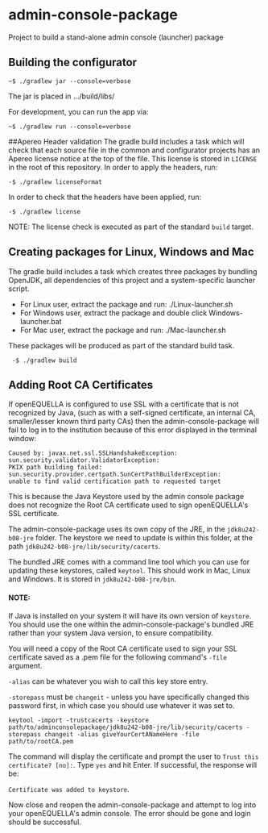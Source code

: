 # admin-console-package
Project to build a stand-alone admin console (launcher) package

## Building the configurator
```
~$ ./gradlew jar --console=verbose
```
The jar is placed in .../build/libs/

For development, you can run the app via:

```
~$ ./gradlew run --console=verbose
```

##Apereo Header validation
The gradle build includes a task which will check that each source file in the common and configurator projects has an Apereo 
license notice at the top of the file. This license is stored in `LICENSE` in the root of this repository.
In order to apply the headers, run:

```
-$ ./gradlew licenseFormat
```
 In order to check that the headers have been applied, run:
 
 ```
 -$ ./gradlew license
 ```
NOTE: The license check is executed as part of the standard `build` target.

## Creating packages for Linux, Windows and Mac
The gradle build includes a task which creates three packages by bundling OpenJDK, all dependencies of this project and a system-specific launcher script.

* For Linux user, extract the package and run: ./Linux-launcher.sh
* For Windows user, extract the package and double click Windows-launcher.bat
* For Mac user, extract the package and run: ./Mac-launcher.sh

These packages will be produced as part of the standard build task.
 
 ```
  -$ ./gradlew build
 ```

## Adding Root CA Certificates
If openEQUELLA is configured to use SSL with a certificate that is not recognized by Java, (such as with a self-signed certificate, an internal CA, smaller/lesser known third party CAs)
then the admin-console-package will fail to log in to the institution because of this error displayed in the terminal window: 

```
Caused by: javax.net.ssl.SSLHandshakeException: sun.security.validator.ValidatorException: 
PKIX path building failed: sun.security.provider.certpath.SunCertPathBuilderException: 
unable to find valid certification path to requested target
```

This is because the Java Keystore used by the admin console package does not recognize the Root CA certificate used to sign openEQUELLA's SSL certificate.

The admin-console-package uses its own copy of the JRE, in the `jdk8u242-b08-jre` folder. 
The keystore we need to update is within this folder, at the path `jdk8u242-b08-jre/lib/security/cacerts`.

The bundled JRE comes with a command line tool which you can use for updating these keystores, called `keytool`. 
This should work in Mac, Linux and Windows. It is stored in `jdk8u242-b08-jre/bin`.

#### NOTE:

If Java is installed on your system it will have its own version of `keystore`. 
You should use the one within the admin-console-package's bundled JRE rather than your system Java version, to ensure compatibility.

You will need a copy of the Root CA certificate used to sign your SSL certificate saved as a .pem file for the following command's `-file` argument.

`-alias` can be whatever you wish to call this key store entry.

`-storepass` must be `changeit` - unless you have specifically changed this password first, 
in which case you should use whatever it was set to.

```
keytool -import -trustcacerts -keystore path/to/adminconsolepackage/jdk8u242-b08-jre/lib/security/cacerts -storepass changeit -alias giveYourCertANameHere -file path/to/rootCA.pem
```

The command will display the certificate and prompt the user to `Trust this certificate? [no]:`. Type `yes` and hit Enter.
If successful, the response will be:

`Certificate was added to keystore`.

Now close and reopen the admin-console-package and attempt to log into your openEQUELLA's admin console. The error should be gone and login should be successful.
